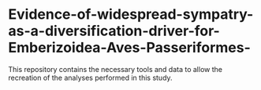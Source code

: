 # Evidence-of-widespread-sympatry-as-a-diversification-driver-for-Emberizoidea-Aves-Passeriformes-
This repository contains the necessary tools and data to allow the recreation of the analyses performed in this study.
